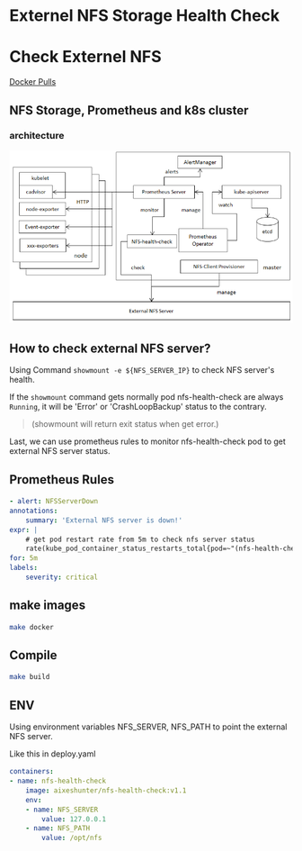 Externel NFS Storage Health Check
======

# Check Externel NFS

[Docker Pulls](https://hub.docker.com/r/aixeshunter/nfs-health-check/)

## NFS Storage, Prometheus and k8s cluster

### architecture

![avatar](arch.png)


## How to check external NFS server?

Using Command `showmount -e ${NFS_SERVER_IP}` to check NFS server's health.

If the `showmount` command gets normally pod nfs-health-check are always `Running`, it will be 'Error' or 'CrashLoopBackup' status to the contrary.

>(showmount will return exit status when get error.)

Last, we can use prometheus rules to monitor nfs-health-check pod to get external NFS server status.

## Prometheus Rules

```yaml
- alert: NFSServerDown
annotations:
    summary: 'External NFS server is down!'
expr: |
    # get pod restart rate from 5m to check nfs server status
    rate(kube_pod_container_status_restarts_total{pod=~"(nfs-health-check).*"}[5m]) > 0
for: 5m
labels:
    severity: critical
```

## make images

```sh
make docker
```

## Compile

```sh
make build
``` 

## ENV

Using environment variables NFS_SERVER, NFS_PATH to point the external NFS server.

Like this in deploy.yaml
```yaml
containers:
- name: nfs-health-check
    image: aixeshunter/nfs-health-check:v1.1
    env:
    - name: NFS_SERVER
        value: 127.0.0.1
    - name: NFS_PATH
        value: /opt/nfs
```
